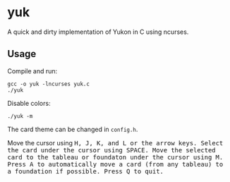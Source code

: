 # yuk

A quick and dirty implementation of Yukon in C using ncurses.

## Usage

Compile and run:
```
gcc -o yuk -lncurses yuk.c
./yuk
```

Disable colors:
```
./yuk -m
```

The card theme can be changed in `config.h`.

Move the cursor using <kbd>H<kbd>, <kbd>J</kbd>, <kbd>K</kbd>, and <kbd>L</kbd> or the arrow keys.
Select the card under the cursor using <kbd>SPACE</kbd>.
Move the selected card to the tableau or foundaton under the cursor using <kbd>M</kbd>.
Press <kbd>A</kbd> to automatically move a card (from any tableau) to a foundation if possible.
Press <kbd>Q</kbd> to quit.
